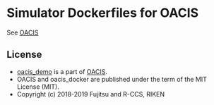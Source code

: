 # Simulator Dockerfiles for OACIS

See [OACIS](https://github.com/crest-cassia/oacis)


## License

- [oacis_demo](https://github.com/Fujitsu-Nagano-CES/oacis_demo) is a part of [OACIS](https://github.com/crest-cassia/oacis).
- OACIS and oacis_docker are published under the term of the MIT License (MIT).
- Copyright (c) 2018-2019 Fujitsu and R-CCS, RIKEN

